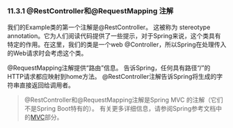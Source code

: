 ### 11.3.1 @RestController和@RequestMapping 注解

我们的Example类的第一个注解是@RestController。 这被称为 stereotype annotation。它为人们阅读代码提供了一些提示，对于Spring来说，这个类具有特定的作用。在这里，我们的类是一个web @Controller，所以Spring在处理传入的Web请求时会考虑这个类。

@RequestMapping注解提供“路由”信息。 告诉Spring，任何具有路径“/”的HTTP请求都应映射到home方法。 @RestController注解告诉Spring将生成的字符串直接返回给调用者。
>@RestController和@RequestMapping注解是Spring MVC 的注解（它们不是Spring Boot特有的）。 有关更多详细信息，请参阅Spring参考文档中的[MVC](http://docs.spring.io/spring/docs/4.3.7.RELEASE/spring-framework-reference/htmlsingle#mvc)部分。